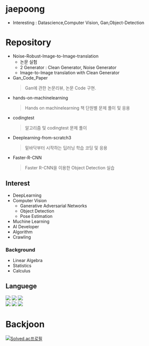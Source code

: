 # jaepoong
- Interesting : Datascience,Computer Vision, Gan,Object-Detection
# Repository
* Noise-Robust-Image-to-Image-translation 
  * 논문 실험
  * 2 Generator : Clean Generator, Noise Generator
  * Image-to-Image translation with Clean Generator
* Gan_Code_Paper
  > Gan에 관한 논문리뷰, 논문 Code 구현.
* hands-on-machinelearning
  > Hands on machinelearning 책 단원별 문제 풀이 및 응용
* codingtest
  > 알고리즘 및 codingtest 문제 풀이
* Deeplearning-from-scratch3
  > 밑바닥부터 시작하는 딥러닝 학습 코딩 및 응용
* Faster-R-CNN
  > Faster R-CNN을 이용한 Object Detection 실습
 
## Interest
* DeepLearning
* Computer Vision
  * Ganerative Adversarial Networks
  * Object Detection
  * Pose Estimation
* Muchine Learning
* AI Developer
* Algorithm
* Crawling

### Background
* Linear Algebra
* Statistics
* Calculus

## Languege
<img src="https://img.shields.io/badge/Python-3776AB?style=flat-square&logo=Python&logoColor=white"/>   <img src="https://img.shields.io/badge/Pytorch-EE4C2C?style=flat-square&logo=Pytorch&logoColor=white"/>   <img src="https://img.shields.io/badge/Tensorflow-FF6F00?style=flat-square&logo=Tensorflow&logoColor=white"/> <br/>
<img src="https://img.shields.io/badge/scikitlearn-F7931E?style=flat-square&logo=Scikit-learn&logoColor=white"/>
<img src="https://img.shields.io/badge/Java-007396?style=flat-square&logo=Java&logoColor=white"/>
<img src="https://img.shields.io/badge/C-A8B9CC?style=flat-square&logo=C&logoColor=white"/>

# Backjoon

[![Solved.ac프로필](http://mazassumnida.wtf/api/v2/generate_badge?boj=tjfwownd)](https://solved.ac/tjfwownd)
